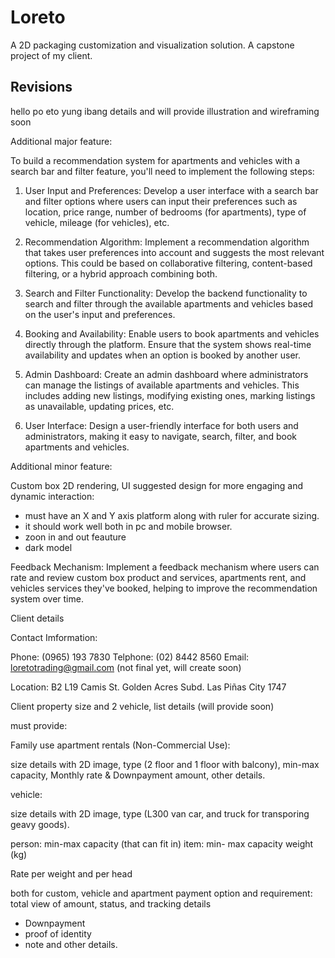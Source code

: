 # Loreto

A 2D packaging customization and visualization solution. A capstone project of my client.

## Revisions

hello po eto yung ibang details and will provide illustration and wireframing soon

Additional major feature:

To build a recommendation system for apartments and vehicles with a search bar and filter feature, you'll need to implement the following steps:

1. User Input and Preferences: Develop a user interface with a search bar and filter options where users can input their preferences such as location, price range, number of bedrooms (for apartments), type of vehicle, mileage (for vehicles), etc.

2. Recommendation Algorithm: Implement a recommendation algorithm that takes user preferences into account and suggests the most relevant options. This could be based on collaborative filtering, content-based filtering, or a hybrid approach combining both.

3. Search and Filter Functionality: Develop the backend functionality to search and filter through the available apartments and vehicles based on the user's input and preferences.

4. Booking and Availability: Enable users to book apartments and vehicles directly through the platform. Ensure that the system shows real-time availability and updates when an option is booked by another user.

5. Admin Dashboard: Create an admin dashboard where administrators can manage the listings of available apartments and vehicles. This includes adding new listings, modifying existing ones, marking listings as unavailable, updating prices, etc.

6. User Interface: Design a user-friendly interface for both users and administrators, making it easy to navigate, search, filter, and book apartments and vehicles.

Additional minor feature:

Custom box 2D rendering, UI suggested design for more engaging and dynamic interaction:

- must have an X and Y axis platform along with ruler for accurate sizing.
- it should work well both in pc and mobile browser.
- zoon in and out feauture
- dark model

Feedback Mechanism: Implement a feedback mechanism where users can rate and review custom box product and services, apartments rent, and vehicles services they've booked, helping to improve the recommendation system over time.

Client details

Contact Imformation:

Phone: (0965) 193 7830
Telphone: (02) 8442 8560
Email: loretotrading@gmail.com (not final yet, will create soon)

Location: B2 L19 Camis St. Golden Acres Subd. Las Piñas City 1747

Client property size and 2 vehicle, list details (will provide soon)

must provide:

Family use apartment rentals (Non-Commercial Use):

size details with 2D image, type (2 floor and 1 floor with balcony), min-max capacity, Monthly rate & Downpayment amount, other details.

vehicle:

size details with 2D image, type (L300 van car, and truck for transporing geavy goods).

person: min-max capacity (that can fit in)
item: min- max capacity weight (kg)

Rate per weight and per head

both for custom, vehicle and apartment payment option and requirement: total view of amount, status, and tracking details

- Downpayment
- proof of identity
- note and other details.
